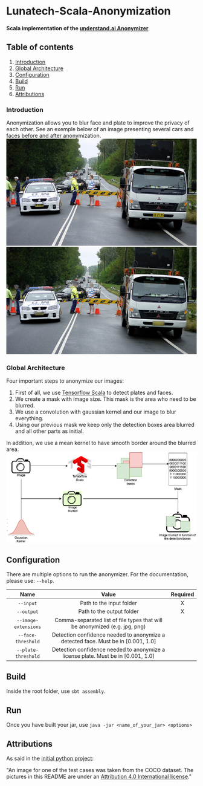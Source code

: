 
# Lunatech-Scala-Anonymization  

#### Scala implementation of the [understand.ai Anonymizer](https://github.com/understand-ai/anonymizer)
 
## Table of contents
1. [Introduction](#introduction)
2. [Global Architecture](#globalArchitecture)
3. [Configuration](#configuration)
4. [Build](#build)
5. [Run](#run)
6. [Attributions](#attributions)

### Introduction <a name="introduction"></a>
Anonymization allows you to blur face and plate to improve the privacy of each other.
See an exemple below of an image presenting several cars and faces before and after anonymization.
![Image example cars before](/images/input/cars.jpg)
![Image example cars after](/images/out/anonymized_cars.jpg)

### Global Architecture <a name="globalArchitecture"></a>
Four important steps to anonymize our images:
1. First of all, we use [Tensorflow Scala](https://github.com/eaplatanios/tensorflow_scala) to detect plates and faces.
2. We create a mask with image size. This mask is the area who need to be blurred.
3. We use a convolution with gaussian kernel and our image to blur everything.
4. Using our previous mask we keep only the detection boxes area blurred and all other parts as initial.

In addition, we use a mean kernel to have smooth border around the blurred area.
![Diagram Global architecture](/images/documentation/diagramGeneral.png)

## Configuration <a name="configuration"></a>
There are multiple options to run the anonymizer.
For the documentation, please use: `--help`.

| Name                   |                          Value                                                     |  Required |
|:----------------------:|:----------------------------------------------------------------------------------:|:---------:|
| `--input`              | Path to the input folder                                                           |    X      |
| `--output`             | Path to the output folder                                                          |    X      |
| `--image-extensions`   | Comma-separated list of file types that will be anonymized (e.g. jpg, png)         |           |
| `--face-threshold`     | Detection confidence needed to anonymize a detected face. Must be in [0.001, 1.0]  |           |
| `--plate-threshold`    | Detection confidence needed to anonymize a license plate. Must be in [0.001, 1.0]  |           |


## Build <a name="build"></a>
Inside the root folder, use `sbt assembly`.

## Run <a name="run"></a>
Once you have built your jar, use `java -jar <name_of_your_jar> <options>`

## Attributions <a name="attributions"></a>
As said in the [initial python project](https://github.com/understand-ai/anonymizer):

"An image for one of the test cases was taken from the COCO dataset.
 The pictures in this README are under an [Attribution 4.0 International license](https://creativecommons.org/licenses/by/4.0/legalcode)."
